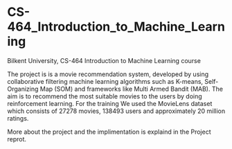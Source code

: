 # CS-464_Introduction_to_Machine_Learning
Bilkent University, CS-464 Introduction to Machine Learning course

The project is is a movie recommendation system, developed by using collaborative filtering machine learning algorithms such as K-means, Self-Organizing Map (SOM) and frameworks like Multi Armed Bandit (MAB). The aim is to recommend the most suitable movies to the users by doing reinforcement learning. For the training We used the MovieLens dataset which consists of 27278 movies, 138493 users and approximately 20 million ratings.

More about the project and the implimentation is explaind in the Project reprot.


